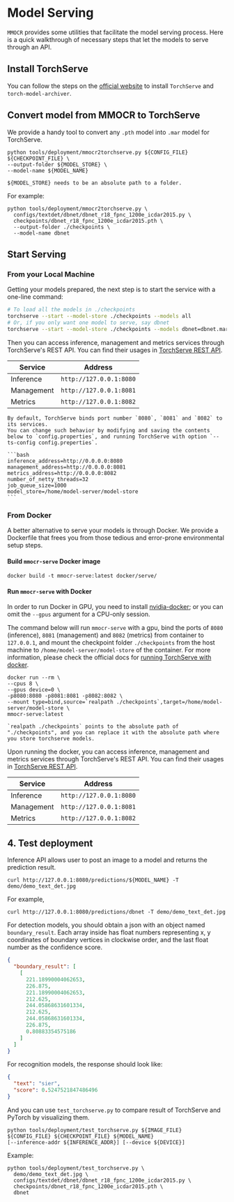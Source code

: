 # Model Serving

`MMOCR` provides some utilities that facilitate the model serving process.
Here is a quick walkthrough of necessary steps that let the models to serve through an API.

## Install TorchServe

You can follow the steps on the [official website](https://github.com/pytorch/serve#install-torchserve-and-torch-model-archiver) to install `TorchServe` and
`torch-model-archiver`.

## Convert model from MMOCR to TorchServe

We provide a handy tool to convert any `.pth` model into `.mar` model
for TorchServe.

```shell
python tools/deployment/mmocr2torchserve.py ${CONFIG_FILE} ${CHECKPOINT_FILE} \
--output-folder ${MODEL_STORE} \
--model-name ${MODEL_NAME}
```

```{note}
${MODEL_STORE} needs to be an absolute path to a folder.
```

For example:

```shell
python tools/deployment/mmocr2torchserve.py \
  configs/textdet/dbnet/dbnet_r18_fpnc_1200e_icdar2015.py \
  checkpoints/dbnet_r18_fpnc_1200e_icdar2015.pth \
  --output-folder ./checkpoints \
  --model-name dbnet
```

## Start Serving

### From your Local Machine

Getting your models prepared, the next step is to start the service with a one-line command:

```bash
# To load all the models in ./checkpoints
torchserve --start --model-store ./checkpoints --models all
# Or, if you only want one model to serve, say dbnet
torchserve --start --model-store ./checkpoints --models dbnet=dbnet.mar
```

Then you can access inference, management and metrics services
through TorchServe's REST API.
You can find their usages in [TorchServe REST API](https://github.com/pytorch/serve/blob/master/docs/rest_api.md).

| Service           |  Address                                                            |
| ------------------- | ----------------------- |
| Inference | `http://127.0.0.1:8080` |
| Management | `http://127.0.0.1:8081` |
| Metrics | `http://127.0.0.1:8082` |

````{note}
By default, TorchServe binds port number `8080`, `8081` and `8082` to its services.
You can change such behavior by modifying and saving the contents below to `config.properties`, and running TorchServe with option `--ts-config config.preperties`.

```bash
inference_address=http://0.0.0.0:8080
management_address=http://0.0.0.0:8081
metrics_address=http://0.0.0.0:8082
number_of_netty_threads=32
job_queue_size=1000
model_store=/home/model-server/model-store
```

````


### From Docker

A better alternative to serve your models is through Docker. We provide a Dockerfile
that frees you from those tedious and error-prone environmental setup steps.

#### Build `mmocr-serve` Docker image

```shell
docker build -t mmocr-serve:latest docker/serve/
```

#### Run `mmocr-serve` with Docker

In order to run Docker in GPU, you need to install [nvidia-docker](https://docs.nvidia.com/datacenter/cloud-native/container-toolkit/install-guide.html); or you can omit the `--gpus` argument for a CPU-only session.

The command below will run `mmocr-serve` with a gpu, bind the ports of `8080` (inference),
`8081` (management) and `8082` (metrics) from container to `127.0.0.1`, and mount
the checkpoint folder `./checkpoints` from the host machine to `/home/model-server/model-store`
of the container. For more information, please check the official docs for [running TorchServe with docker](https://github.com/pytorch/serve/blob/master/docker/README.md#running-torchserve-in-a-production-docker-environment).

```shell
docker run --rm \
--cpus 8 \
--gpus device=0 \
-p8080:8080 -p8081:8081 -p8082:8082 \
--mount type=bind,source=`realpath ./checkpoints`,target=/home/model-server/model-store \
mmocr-serve:latest
```

```{note}
`realpath ./checkpoints` points to the absolute path of "./checkpoints", and you can replace it with the absolute path where you store torchserve models.
```

Upon running the docker, you can access inference, management and metrics services
through TorchServe's REST API.
You can find their usages in [TorchServe REST API](https://github.com/pytorch/serve/blob/master/docs/rest_api.md).

| Service           |  Address                                                            |
| ------------------- | ----------------------- |
| Inference | `http://127.0.0.1:8080` |
| Management | `http://127.0.0.1:8081` |
| Metrics | `http://127.0.0.1:8082` |



## 4. Test deployment

Inference API allows user to post an image to a model and returns the prediction result.

```shell
curl http://127.0.0.1:8080/predictions/${MODEL_NAME} -T demo/demo_text_det.jpg
```

For example,

```shell
curl http://127.0.0.1:8080/predictions/dbnet -T demo/demo_text_det.jpg
```

For detection models, you should obtain a json with an object named `boundary_result`. Each array inside has float numbers representing x, y
coordinates of boundary vertices in clockwise order, and the last float number as the
confidence score.

```json
{
  "boundary_result": [
    [
      221.18990004062653,
      226.875,
      221.18990004062653,
      212.625,
      244.05868631601334,
      212.625,
      244.05868631601334,
      226.875,
      0.80883354575186
    ]
  ]
}
```

For recognition models, the response should look like:

```json
{
  "text": "sier",
  "score": 0.5247521847486496
}
```

And you can use `test_torchserve.py` to compare result of TorchServe and PyTorch by visualizing them.

```shell
python tools/deployment/test_torchserve.py ${IMAGE_FILE} ${CONFIG_FILE} ${CHECKPOINT_FILE} ${MODEL_NAME}
[--inference-addr ${INFERENCE_ADDR}] [--device ${DEVICE}]
```

Example:

```shell
python tools/deployment/test_torchserve.py \
  demo/demo_text_det.jpg \
  configs/textdet/dbnet/dbnet_r18_fpnc_1200e_icdar2015.py \
  checkpoints/dbnet_r18_fpnc_1200e_icdar2015.pth \
  dbnet
```
